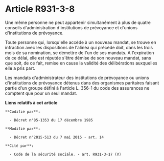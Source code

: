 # Article R931-3-8

Une même personne ne peut appartenir simultanément à plus de quatre conseils d'administration d'institutions de prévoyance et
d'unions d'institutions de prévoyance.

Toute personne qui, lorsqu'elle accède à un nouveau mandat, se trouve en infraction avec les dispositions de l'alinéa qui
précède doit, dans les trois mois de sa nomination, se démettre de l'un de ses mandats. A l'expiration de ce délai, elle est
réputée s'être démise de son nouveau mandat, sans que soit, de ce fait, remise en cause la validité des délibérations
auxquelles elle a pris part.

Les mandats d'administrateur des institutions de prévoyance ou unions d'institutions de prévoyance détenus dans des
organismes paritaires faisant partie d'un groupe défini à l'article L. 356-1 du code des assurances ne comptent que pour un
seul mandat.

**Liens relatifs à cet article**

	**Codifié par**:

	  - Décret n°85-1353 du 17 décembre 1985

	**Modifié par**:

	  - Décret n°2015-513 du 7 mai 2015 - art. 14

	**Cité par**:

	  - Code de la sécurité sociale. - art. R931-3-17 (V)
